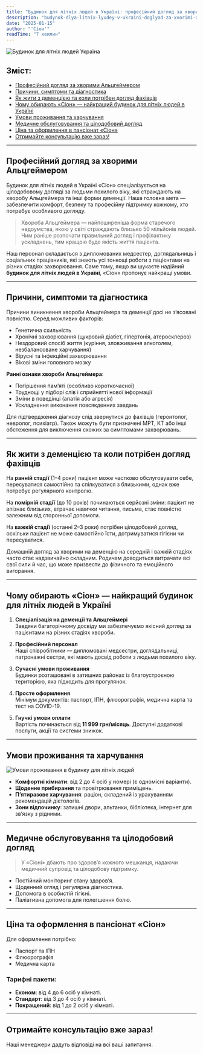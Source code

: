 ```yaml
---
title: "Будинок для літніх людей в Україні: професійний догляд за хворими Альцгеймером — Ціна та оформлення"
description: "budynok-dlya-litnix-lyudey-v-ukraini-doglyad-za-xvorimi-alcgeymerom-cina-ta-oformlennya"
date: "2025-01-15"
author: "'Сіон'"
readTime: "7 хвилин"
---
```


![Будинок для літніх людей Україна](/images/blog-2.jpeg)

## Зміст:
- [Професійний догляд за хворими Альцгеймером](#професійний-догляд-за-хворими-альцгеймером)
- [Причини, симптоми та діагностика](#причини-симптоми-та-діагностика)
- [Як жити з деменцією та коли потрібен догляд фахівців](#як-жити-з-деменцією-та-коли-потрібен-догляд-фахівців)
- [Чому обирають «Сіон» — найкращий будинок для літніх людей в Україні](#чому-обирають-сіон--найкращий-будинок-для-літніх-людей-в-україні)
- [Умови проживання та харчування](#умови-проживання-та-харчування)
- [Медичне обслуговування та цілодобовий догляд](#медичне-обслуговування-та-цілодобовий-догляд)
- [Ціна та оформлення в пансіонат «Сіон»](#ціна-та-оформлення-в-пансіонат-«сіон»)
- [Отримайте консультацію вже зараз!](#отримайте-консультацію-вже-зараз)

---

## Професійний догляд за хворими Альцгеймером

Будинок для літніх людей в Україні «Сіон» спеціалізується на цілодобовому догляді за людьми похилого віку, які страждають на хворобу Альцгеймера та інші форми деменції. Наша головна мета — забезпечити комфорт, безпеку та професійну підтримку кожному, хто потребує особливого догляду.

> Хвороба Альцгеймера — найпоширеніша форма старечого недоумства, якою у світі страждають близько 50 мільйонів людей. Чим раніше розпочати правильний догляд і профілактику ускладнень, тим кращою буде якість життя пацієнта.

Наш персонал складається з дипломованих медсестер, доглядальниць і соціальних працівників, які знають усі тонкощі роботи з пацієнтами на різних стадіях захворювання. Саме тому, якщо ви шукаєте надійний **будинок для літніх людей в Україні**, «Сіон» пропонує найкращі умови.

---

## Причини, симптоми та діагностика

Причини виникнення хвороби Альцгеймера та деменції досі не з’ясовані повністю. Серед можливих факторів:

- Генетична схильність  
- Хронічні захворювання (цукровий діабет, гіпертонія, атеросклероз)  
- Нездоровий спосіб життя (куріння, зловживання алкоголем, незбалансоване харчування)  
- Вірусні та інфекційні захворювання  
- Вікові зміни головного мозку  

**Ранні ознаки хвороби Альцгеймера**:  
- Погіршення пам’яті (особливо короткочасної)  
- Труднощі у підборі слів і сприйнятті нової інформації  
- Зміни в поведінці (апатія або агресія)  
- Ускладнення виконання повсякденних завдань  

Для підтвердження діагнозу слід звернутися до фахівців (геронтолог, невролог, психіатр). Також можуть бути призначені МРТ, КТ або інші обстеження для виключення схожих за симптомами захворювань.

---

## Як жити з деменцією та коли потрібен догляд фахівців

На **ранній стадії** (1–4 роки) пацієнт може частково обслуговувати себе, пересуватися самостійно та спілкуватися з близькими, однак вже потребує регулярного контролю.

На **помірній стадії** (до 10 років) починаються серйозні зміни: пацієнт не впізнає близьких, втрачає навички читання, письма, стає повністю залежним від сторонньої допомоги.

На **важкій стадії** (останні 2–3 роки) потрібен цілодобовий догляд, оскільки пацієнт не може самостійно їсти, дотримуватися гігієни чи пересуватися.

Домашній догляд за хворими на деменцію на середній і важкій стадіях часто стає надзвичайно складним. Родичам доводиться витрачати всі свої сили й час, що може призвести до фізичного та емоційного вигорання.

---

## Чому обирають «Сіон» — найкращий будинок для літніх людей в Україні

1. **Спеціалізація на деменції та Альцгеймері**  
   Завдяки багаторічному досвіду ми забезпечуємо якісний догляд за пацієнтами на різних стадіях хвороби.

2. **Професійний персонал**  
   Наші співробітники — дипломовані медсестри, доглядальниці, патронажні сестри, які мають досвід роботи з людьми похилого віку.

3. **Сучасні умови проживання**  
   Будинки розташовані в затишних районах із благоустроєною територією, яка підходить для прогулянок.

4. **Просте оформлення**  
   Мінімум документів: паспорт, ІПН, флюорографія, медична карта та тест на COVID-19.

5. **Гнучкі умови оплати**  
   Вартість починається від **11 999 грн/місяць**. Доступні додаткові послуги, акції та системи знижок.

---

## Умови проживання та харчування

![Умови проживання в будинку для літніх людей](/images/blog-conditions.jpeg)

- **Комфортні кімнати**: від 2 до 4 осіб у номері (є одномісні варіанти).  
- **Щоденне прибирання** та провітрювання приміщень.  
- **П’ятиразове харчування**: раціон, складений із урахуванням рекомендацій дієтологів.  
- **Зони відпочинку**: затишні двори, альтанки, бібліотека, інтернет для зв’язку з рідними.  

---

## Медичне обслуговування та цілодобовий догляд

> У «Сіоні» дбають про здоров’я кожного мешканця, надаючи медичний супровід та цілодобову підтримку.

- Постійний моніторинг стану здоров’я.  
- Щоденний огляд і регулярна діагностика.  
- Допомога в особистій гігієні.  
- Паліативна допомога для полегшення болю.  

---

## Ціна та оформлення в пансіонат «Сіон»

Для оформлення потрібно:  
- Паспорт та ІПН  
- Флюорографія  
- Медична карта  

### Тарифні пакети:
- **Економ**: від 4 до 6 осіб у кімнаті.  
- **Стандарт**: від 3 до 4 осіб у кімнаті.  
- **Покращений**: від 1 до 2 осіб у кімнаті.

---

## Отримайте консультацію вже зараз!

Наші менеджери дадуть відповіді на всі ваші запитання.
